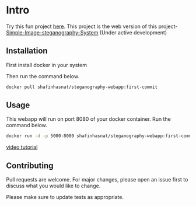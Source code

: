 # Intro

Try this fun project [here](https://xelsteg.herokuapp.com). This project is the web version of this project- [
Simple-Image-steganography-System](https://github.com/shafinhasnat/Simple-Image-steganography-System.git) (Under active development)


## Installation
First install docker in your system

Then run the command below.

```bash
docker pull shafinhasnat/steganography-webapp:first-commit
```

## Usage
This webapp will run on port 8080 of your docker container. Run the command below. 
```bash
docker run -d -p 5000:8080 shafinhasnat/steganography-webapp:first-commit
```
[video tutorial](https://youtu.be/K04xY1empOA)

## Contributing
Pull requests are welcome. For major changes, please open an issue first to discuss what you would like to change.

Please make sure to update tests as appropriate.
